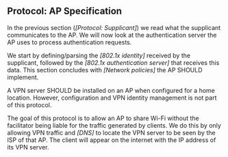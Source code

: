## Protocol: AP Specification

In the previous section (*[Protocol: Supplicant]*)
we read what the supplicant communicates to the AP.
We will now look at the authentication server the AP
uses to process authentication requests.
<!--
we now look into how
&mdash; the authentication server used by &mdash;
the AP handles authentication requests.
-->

We start by defining/parsing the *[802.1x identity]* received by the supplicant,
followed by the *[802.1x authentication server]* that receives this data.
This section concludes with *[Network policies]* the AP
SHOULD
implement.

A VPN server SHOULD be installed on an AP when configured for a home location.
However,
configuration and VPN identity management is not part of this protocol.

The goal of this protocol is to allow an AP to share Wi-Fi
without the facilitator being liable for the traffic generated by clients.
We do this by only allowing VPN traffic
and *[DNS]* to locate the VPN server
to be seen by the ISP of that AP.
The client will appear on the internet with
the IP address of its VPN server.
<!--
its own home address.

On the local network,
additional traffic is needed
for network management (e.g. DHCP).
-->


